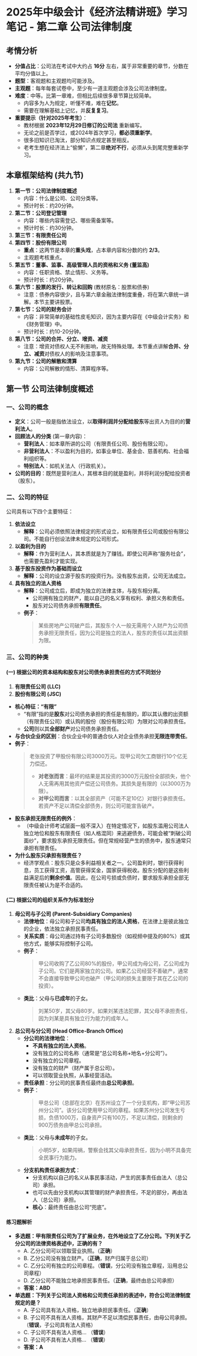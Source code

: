 # 2025年中级会计《经济法精讲班》学习笔记 - 第二章 公司法律制度
## 考情分析
* **分值占比**：公司法在考试中大约占 **16分** 左右，属于非常重要的章节，分数在平均分值以上。
* **题型**：客观题和主观题均可能涉及。
* **主观题**：每年每套试卷中，至少有一道主观题会涉及公司法律制度。
* **难度**：中等。比第一章难，但相比后续很多章节算比较简单。
    * 内容多为人为规定，听懂不难，难在**记忆**。
    * 需要在理解基础上记忆，并**反复复习**。
* **重要提示（针对2025年考生）**：
    * 教材根据 **2023年12月29日修订的公司法** 重新编写。
    * 无论之前是否学过，或2024年首次学习，**都必须重新学**。
    * 很多旧知识已淘汰，部分知识点规定甚至相反。
    * 老考生想在经济法上“偷懒”，第二章**绝对不行**，必须从头到尾完整重新学习。
## 本章框架结构 (共九节)
1.  **第一节：公司法律制度概述**
    * 内容：什么是公司、公司分类等。
    * 预计时长：约20分钟。
2.  **第二节：公司登记管理**
    * 内容：哪些内容需登记、哪些需备案等。
    * 预计时长：约30分钟。
3.  **第三节：有限责任公司**
4.  **第四节：股份有限公司**
    * **重点**：这两节是本章的**重头戏**，占本章内容和分数的约 **2/3**。
    * 主观题考核重点。
5.  **第五节：董事、监事、高级管理人员的资格和义务 (董监高)**
    * 内容：任职资格、禁止情形、义务等。
    * 预计时长：约20分钟。
6.  **第六节：股票的发行、转让和回购** (教材原名：股票和债券)
    * 注意：债券内容很少，且与第六章金融法律制度重叠，将在第六章统一讲解。本节主要讲股票。
7.  **第七节：公司的财务会计**
    * 内容：非常简单的基础性皮毛知识，因为主要内容在《中级会计实务》和《财务管理》中。
    * 预计时长：约10-20分钟。
8.  **第八节：公司的合并、分立、增资、减资**
    * 注意：增资对债权人无不利影响，故无特殊处理。本节重点讲解**合并、分立、减资**对债权人的影响及注意事项。
9.  **第九节：公司的解散和清算**
    * 内容：公司解散的情形、清算程序等。
## 第一节 公司法律制度概述
### 一、公司的概念
* **定义**：公司一般是指依法设立，以**取得利润并分配给股东**等出资人为目的的**营利法人**。
* **回顾法人的分类** (第一章内容)：
    * **营利法人**：如本章所讲的公司（有限责任公司、股份有限公司）。
    * **非营利法人**：不以盈利为目的，如事业单位、基金会、慈善机构、社会福利组织等。
    * **特别法人**：如机关法人（行政机关）。
* **公司的目的**：既然是营利法人，其根本目的就是盈利，并将利润分配给投资者（股东）。
### 二、公司的特征
公司具有以下四个主要特征：
1.  **依法设立**
    * **解释**：公司必须依照法律规定的形式设立，如有限责任公司或股份有限公司。不能自行创设法律未规定的公司形式。
2.  **以盈利为目的**
    * **解释**：作为营利法人，其本质就是为了赚钱。即使公司声称“服务社会”，也需要先盈利才能实现。
3.  **基于股东投资作为基础而设立**
    * **解释**：公司的设立源于股东的投资行为。没有股东出资，公司无法成立。
4.  **具有独立的法人资格**
    * **解释**：公司成立后，即成为独立的法律主体，与股东相分离。
        * 公司拥有独立的财产，能以自己的名义享有权利、承担义务和责任。
        * 股东对公司债务承担**有限责任**。
    * **例子**：
        > 某些房地产公司破产后，其股东个人一般无需用个人财产为公司债务承担无限责任，因为公司是独立的法人，股东的责任以其出资额为限。
### 三、公司的种类
#### (一) 根据公司的资本结构和股东对公司债务承担责任的方式不同划分
1.  **有限责任公司 (LLC)**
2.  **股份有限公司 (JSC)**
* **核心特征：“有限”**
    * “有限”指的是**股东**对公司债务承担的责任是有限的，即以其认缴的出资额（有限责任公司）或认购的股份（股份有限公司）为限对公司承担责任。
    * **公司**则以其**全部财产**对公司债务承担责任。
* **与合伙企业的区别**：合伙企业中的普通合伙人对企业债务承担**无限连带责任**。
* **例子**：
    > 老张投资了甲股份有限公司3000万元。现甲公司欠工商银行10个亿无力偿还。
    > * **对老张而言**：最坏的结果是其投资的3000万元股份全部损失，他个人无需再用其他资产偿还公司债务。其损失是有限的（以3000万为限）。
    > * **对甲公司而言**：以其全部资产（可能不足10亿）对银行承担责任。若资产不足以清偿全部债务，则公司可能宣告破产。
* **股东承担无限责任的例外**：
    * （中级会计师考试层面一般不深入）在特定情况下，如股东滥用公司法人独立地位和股东有限责任（如人格混同）来逃避债务，可能会被“刺破公司面纱”，要求股东承担无限责任。但在常规经营产生的债务中，股东通常只承担有限责任。
* **为什么股东只承担有限责任？**
    * 经济学观点：股东只是众多利益相关者之一。公司盈利时，银行获得利息，员工获得工资，高管获得奖金，国家获得税收。股东分配的是这些利益满足后的**剩余价值**。因此，在公司亏损或负债时，要求股东承担全部无限责任被认为是不合适的。
#### (二) 根据公司的组织关系作为标准划分
1.  **母公司与子公司 (Parent-Subsidiary Companies)**
    * **法律地位**：母公司和子公司**均具有独立的法人资格**，在法律上是彼此独立的企业，依法独立承担民事责任。
    * **关系实质**：母公司通过持有子公司多数股份（如视频中提及的80%）或其他方式，能够实际控制子公司。
    * **例子**：
        > 甲公司收购了乙公司80%的股份，甲公司成为母公司，乙公司成为子公司。它们是两家独立的公司。如果乙公司经营不善破产，通常不会直接导致甲公司也破产（甲公司的损失主要限于其在乙公司的投资）。
    * **类比**：父母与**已成年**的子女。
        > 刘某50岁，其父母80岁。如果刘某违法犯罪，其父母不承担责任，因为刘某是具有独立行为能力的成年人。
2.  **总公司与分公司 (Head Office-Branch Office)**
    * **分公司的法律地位**：
        * **不具有独立的法人资格**。
        * 没有独立的公司名称（通常是“总公司名称+地名+分公司”）。
        * 没有独立的公司章程。
        * 没有独立的财产（财产属于总公司）。
        * 可以领取营业执照，从事经营活动。
    * **责任承担**：分公司的民事责任最终由**总公司承担**。
    * **例子**：
        > 甲总公司（总部在北京）在苏州设立了一个分支机构，即“甲公司苏州分公司”。该分公司使用甲公司的章程。如果苏州分公司发生亏损，负债1000万，自身资产只有100万，不足以清偿，则剩余的900万债务由甲总公司承担。
    * **类比**：父母与**未成年**的子女。
        > 小明5岁，如果闯祸，警察会找其父母承担责任，因为小明不具备完全民事行为能力。
    * **分支机构责任承担方式**：
        * 分支机构以自己的名义从事民事活动，产生的民事责任由法人（总公司）承担。
        * 也可以先由分支机构以其管理的财产承担责任，不足的部分，再由法人（总公司）承担。
        * **核心**：最终责任由总公司“兜底”。
#### 练习题解析
* **多选题：甲有限责任公司为了扩展业务，在外地设立了乙分公司。下列关于乙分公司的法律资格表述中，正确的有？**
    * A. 乙分公司可以领取营业执照。（**正确**）
    * B. 乙分公司没有独立财产。（**正确**，财产归属于总公司）
    * C. 乙分公司有独立的公司章程。（**错误**，分公司没有独立章程，沿用总公司章程）
    * D. 乙分公司不能独立地承担民事责任。（**正确**，最终由总公司承担）
    * **答案：ABD**
* **单选题：下列关于公司法人资格和公司责任承担的表述中，符合公司法律制度规定的是？**
    * A. 子公司具有法人资格，独立地承担民事责任。（**正确**）
    * B. 子公司不具有法人资格，其财产不足以清偿民事责任，由母公司承担。（**错误**，子公司具有法人资格）
    * C. 子公司不具有法人资格... （**错误**）
    * D. 子公司不具有法人资格... （**错误**）
    * **答案：A**